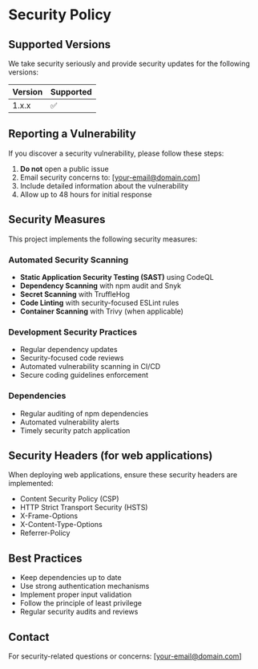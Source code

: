 # Security Policy

## Supported Versions

We take security seriously and provide security updates for the following versions:

| Version | Supported          |
| ------- | ------------------ |
| 1.x.x   | :white_check_mark: |

## Reporting a Vulnerability

If you discover a security vulnerability, please follow these steps:

1. **Do not** open a public issue
2. Email security concerns to: [your-email@domain.com]
3. Include detailed information about the vulnerability
4. Allow up to 48 hours for initial response

## Security Measures

This project implements the following security measures:

### Automated Security Scanning
- **Static Application Security Testing (SAST)** using CodeQL
- **Dependency Scanning** with npm audit and Snyk  
- **Secret Scanning** with TruffleHog
- **Code Linting** with security-focused ESLint rules
- **Container Scanning** with Trivy (when applicable)

### Development Security Practices
- Regular dependency updates
- Security-focused code reviews
- Automated vulnerability scanning in CI/CD
- Secure coding guidelines enforcement

### Dependencies
- Regular auditing of npm dependencies
- Automated vulnerability alerts
- Timely security patch application

## Security Headers (for web applications)
When deploying web applications, ensure these security headers are implemented:
- Content Security Policy (CSP)
- HTTP Strict Transport Security (HSTS)
- X-Frame-Options
- X-Content-Type-Options
- Referrer-Policy

## Best Practices
- Keep dependencies up to date
- Use strong authentication mechanisms  
- Implement proper input validation
- Follow the principle of least privilege
- Regular security audits and reviews

## Contact
For security-related questions or concerns: [your-email@domain.com]